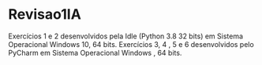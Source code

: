 # Revisao1IA
Exercícios 1 e 2 desenvolvidos pela Idle (Python 3.8 32 bits) em Sistema Operacional Windows 10, 64 bits.
Exercícios 3, 4 , 5 e 6 desenvolvidos pelo PyCharm em Sistema Operacional Windows , 64 bits.
